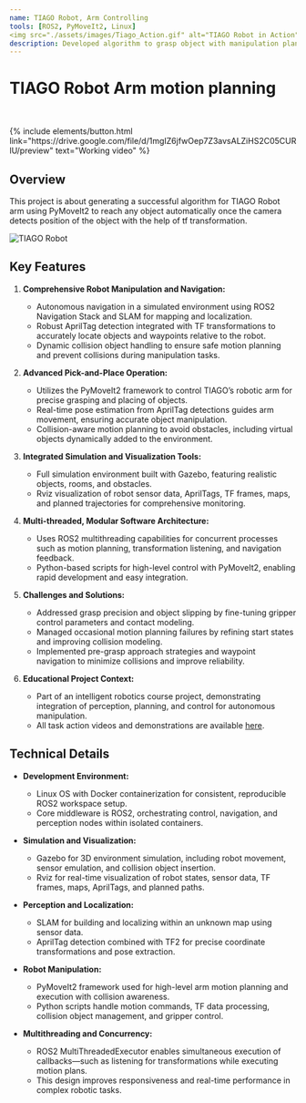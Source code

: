 ```yaml
---
name: TIAGO Robot, Arm Controlling
tools: [ROS2, PyMoveIt2, Linux]
<img src="./assets/images/Tiago_Action.gif" alt="TIAGO Robot in Action">
description: Developed algorithm to grasp object with manipulation planning in ROS 2 using PyMoveIt2. Performed SLAM, TF-based localization, and target identification in Gazebo/Rviz; containerized workspace via Docker.TIAGO Robot from PAL Robotics used for testing medical assistant feature.
---
```

# TIAGO Robot Arm motion planning

<br>

<p class="text-center">
{% include elements/button.html link="https://drive.google.com/file/d/1mgIZ6jfwOep7Z3avsALZiHS2C05CURlU/preview" text="Working video" %}
</p>

## Overview

This project is about generating a successful algorithm for TIAGO Robot arm using PyMoveIt2 to reach any object automatically once the camera detects position of the object with the help of tf transformation.

![TIAGO Robot](https://nirbhayborikar.github.io/assets/images/tiago_demo_robo.png)

## Key Features

1. **Comprehensive Robot Manipulation and Navigation:**
   - Autonomous navigation in a simulated environment using ROS2 Navigation Stack and SLAM for mapping and localization.
   - Robust AprilTag detection integrated with TF transformations to accurately locate objects and waypoints relative to the robot.
   - Dynamic collision object handling to ensure safe motion planning and prevent collisions during manipulation tasks.

2. **Advanced Pick-and-Place Operation:**
   - Utilizes the PyMoveIt2 framework to control TIAGO’s robotic arm for precise grasping and placing of objects.
   - Real-time pose estimation from AprilTag detections guides arm movement, ensuring accurate object manipulation.
   - Collision-aware motion planning to avoid obstacles, including virtual objects dynamically added to the environment.

3. **Integrated Simulation and Visualization Tools:**
   - Full simulation environment built with Gazebo, featuring realistic objects, rooms, and obstacles.
   - Rviz visualization of robot sensor data, AprilTags, TF frames, maps, and planned trajectories for comprehensive monitoring.

4. **Multi-threaded, Modular Software Architecture:**
   - Uses ROS2 multithreading capabilities for concurrent processes such as motion planning, transformation listening, and navigation feedback.
   - Python-based scripts for high-level control with PyMoveIt2, enabling rapid development and easy integration.

5. **Challenges and Solutions:**
   - Addressed grasp precision and object slipping by fine-tuning gripper control parameters and contact modeling.
   - Managed occasional motion planning failures by refining start states and improving collision modeling.
   - Implemented pre-grasp approach strategies and waypoint navigation to minimize collisions and improve reliability.

6. **Educational Project Context:**
   - Part of an intelligent robotics course project, demonstrating integration of perception, planning, and control for autonomous manipulation.
   - All task action videos and demonstrations are available [here](https://drive.google.com/file/d/1mgIZ6jfwOep7Z3avsALZiHS2C05CURlU/preview).

## Technical Details

- **Development Environment:**
  - Linux OS with Docker containerization for consistent, reproducible ROS2 workspace setup.
  - Core middleware is ROS2, orchestrating control, navigation, and perception nodes within isolated containers.

- **Simulation and Visualization:**
  - Gazebo for 3D environment simulation, including robot movement, sensor emulation, and collision object insertion.
  - Rviz for real-time visualization of robot states, sensor data, TF frames, maps, AprilTags, and planned paths.

- **Perception and Localization:**
  - SLAM for building and localizing within an unknown map using sensor data.
  - AprilTag detection combined with TF2 for precise coordinate transformations and pose extraction.

- **Robot Manipulation:**
  - PyMoveIt2 framework used for high-level arm motion planning and execution with collision awareness.
  - Python scripts handle motion commands, TF data processing, collision object management, and gripper control.

- **Multithreading and Concurrency:**
  - ROS2 MultiThreadedExecutor enables simultaneous execution of callbacks—such as listening for transformations while executing motion plans.
  - This design improves responsiveness and real-time performance in complex robotic tasks.

